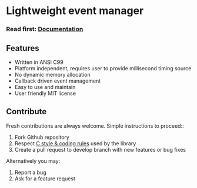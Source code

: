 # Lightweight event manager

<h3>Read first: <a href="http://docs.majerle.eu/projects/lwbtn/">Documentation</a></h3>

## Features

* Written in ANSI C99
* Platform independent, requires user to provide millisecond timing source
* No dynamic memory allocation
* Callback driven event management
* Easy to use and maintain
* User friendly MIT license

## Contribute

Fresh contributions are always welcome. Simple instructions to proceed::

1. Fork Github repository
2. Respect [C style & coding rules](https://github.com/MaJerle/c-code-style) used by the library
3. Create a pull request to develop branch with new features or bug fixes

Alternatively you may:

1. Report a bug
2. Ask for a feature request
